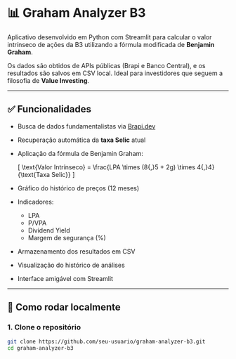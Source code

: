 # 📊 Graham Analyzer B3

Aplicativo desenvolvido em Python com Streamlit para calcular o valor intrínseco de ações da B3 utilizando a fórmula modificada de **Benjamin Graham**.

Os dados são obtidos de APIs públicas (Brapi e Banco Central), e os resultados são salvos em CSV local. Ideal para investidores que seguem a filosofia de **Value Investing**.

---

## ✅ Funcionalidades

- Busca de dados fundamentalistas via [Brapi.dev](https://brapi.dev/)
- Recuperação automática da **taxa Selic** atual
- Aplicação da fórmula de Benjamin Graham:

  \[
  \text{Valor Intrínseco} = \frac{LPA \times (8{,}5 + 2g) \times 4{,}4}{\text{Taxa Selic}}
  \]

- Gráfico do histórico de preços (12 meses)
- Indicadores:
  - LPA
  - P/VPA
  - Dividend Yield
  - Margem de segurança (%)
- Armazenamento dos resultados em CSV
- Visualização do histórico de análises
- Interface amigável com Streamlit

---

## 🚀 Como rodar localmente

### 1. Clone o repositório

```bash
git clone https://github.com/seu-usuario/graham-analyzer-b3.git
cd graham-analyzer-b3
```
